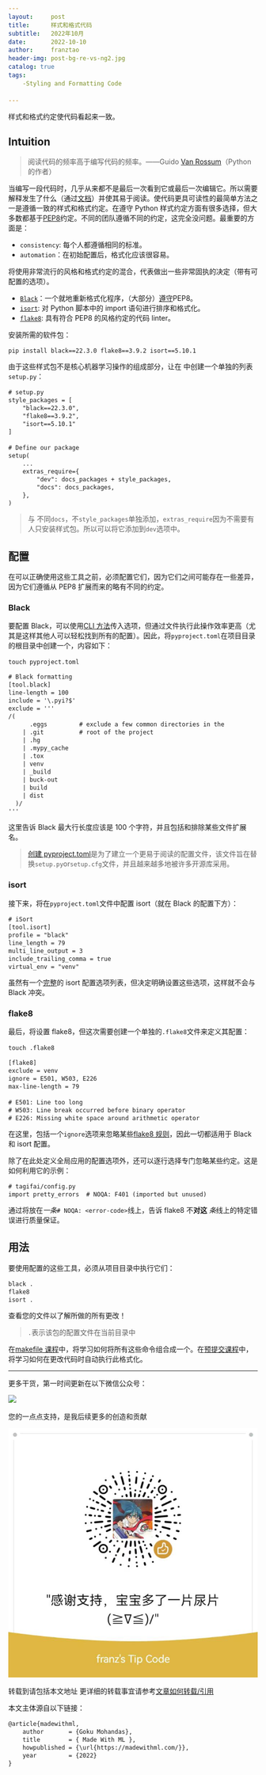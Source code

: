 ```yaml
---
layout:     post
title:      样式和格式代码
subtitle:   2022年10月
date:       2022-10-10
author:     franztao
header-img: post-bg-re-vs-ng2.jpg
catalog: true
tags:
    -Styling and Formatting Code

---
```


样式和格式约定使代码看起来一致。



## Intuition

> 阅读代码的频率高于编写代码的频率。——Guido [Van Rossum](https://en.wikipedia.org/wiki/Guido_van_Rossum)（Python 的作者）

当编写一段代码时，几乎从来都不是最后一次看到它或最后一次编辑它。所以需要解释发生了什么（通过[文档](https://franztao.github.io/2022/10/10/Documentation/)）并使其易于阅读。使代码更具可读性的最简单方法之一是遵循一致的样式和格式约定。在遵守 Python 样式约定方面有很多选择，但大多数都基于[PEP8](https://www.python.org/dev/peps/pep-0008/)约定。不同的团队遵循不同的约定，这完全没问题。最重要的方面是：

- `consistency`: 每个人都遵循相同的标准。
- `automation`：在初始配置后，格式化应该很容易。

将使用非常流行的风格和格式约定的混合，代表做出一些非常固执的决定（带有可配置的选项）。

- [`Black`](https://black.readthedocs.io/en/stable/)：一个就地重新格式化程序，（大部分）[遵守](https://black.readthedocs.io/en/stable/the_black_code_style/current_style.html)PEP8。
- [`isort`](https://pycqa.github.io/isort/): 对 Python 脚本中的 import 语句进行排序和格式化。
- [`flake8`](https://flake8.pycqa.org/en/latest/index.html): 具有符合 PEP8 的风格约定的代码 linter。

安装所需的软件包：

```
pip install black==22.3.0 flake8==3.9.2 isort==5.10.1
```

由于这些样式包不是核心机器学习操作的组成部分，让在 中创建一个单独的列表`setup.py`：

```
# setup.py
style_packages = [
    "black==22.3.0",
    "flake8==3.9.2",
    "isort==5.10.1"
]

# Define our package
setup(
    ...
    extras_require={
        "dev": docs_packages + style_packages,
        "docs": docs_packages,
    },
)

```



> 与 不同`docs`，不`style_packages`单独添加，`extras_require`因为不需要有人只安装样式包。所以可以将它添加到`dev`选项中。

## 配置

在可以正确使用这些工具之前，必须配置它们，因为它们之间可能存在一些差异，因为它们遵循从 PEP8 扩展而来的略有不同的约定。

### Black

要配置 Black，可以使用[CLI 方法](https://black.readthedocs.io/en/stable/usage_and_configuration/the_basics.html#command-line-options)传入选项，但通过文件执行此操作效率更高（尤其是这样其他人可以轻松找到所有的配置）。因此，将`pyproject.toml`在项目目录的根目录中创建一个，内容如下：

`touch pyproject.toml`

```
# Black formatting
[tool.black]
line-length = 100
include = '\.pyi?$'
exclude = '''
/(
      .eggs         # exclude a few common directories in the
    | .git          # root of the project
    | .hg
    | .mypy_cache
    | .tox
    | venv
    | _build
    | buck-out
    | build
    | dist
  )/
'''

```





这里告诉 Black 最大行长度应该是 100 个字符，并且包括和排除某些文件扩展名。

> [创建 pyproject.toml](https://www.python.org/dev/peps/pep-0518/#file-format)是为了建立一个更易于阅读的配置文件，该文件旨在替换`setup.py`or`setup.cfg`文件，并且越来越多地被许多开源库采用。

### isort

接下来，将在`pyproject.toml`文件中配置 isort（就在 Black 的配置下方）：

```
# iSort
[tool.isort]
profile = "black"
line_length = 79
multi_line_output = 3
include_trailing_comma = true
virtual_env = "venv"

```



虽然有一个[完整](https://pycqa.github.io/isort/docs/configuration/options)的 isort 配置选项列表，但决定明确设置这些选项，这样就不会与 Black 冲突。

### flake8

最后，将设置 flake8，但这次需要创建一个单独的`.flake8`文件来定义其配置：

`touch .flake8`

```
[flake8]
exclude = venv
ignore = E501, W503, E226
max-line-length = 79

# E501: Line too long
# W503: Line break occurred before binary operator
# E226: Missing white space around arithmetic operator

```





在这里，包括一个`ignore`选项来忽略某些[flake8 规则](https://www.flake8rules.com/)，因此一切都适用于 Black 和 isort 配置。

除了在此处定义全局应用的配置选项外，还可以逐行选择专门忽略某些约定。这是如何利用它的示例：

```
# tagifai/config.py
import pretty_errors  # NOQA: F401 (imported but unused)

```



通过将放在*一条*`# NOQA: <error-code>`线上，告诉 flake8 不**对这** *条*线上的特定错误进行质量保证。

## 用法

要使用配置的这些工具，必须从项目目录中执行它们：

```
black .
flake8
isort .

```

查看您的文件以了解所做的所有更改！

> `.`表示该包的配置文件在当前目录中

在[makefile 课程](https://franztao.github.io/2022/10/10/Makefile/)中，将学习如何将所有这些命令组合成一个。在[预提交课程](https://pre-commit.com/)中，将学习如何在更改代码时自动执行此格式化。

___

更多干货，第一时间更新在以下微信公众号：

![](https://raw.githubusercontent.com/franztao/blog_picture/main/marktext/2022-12-03-12-49-27-weixin.png)

您的一点点支持，是我后续更多的创造和贡献

![](https://raw.githubusercontent.com/franztao/blog_picture/main/marktext/2022-12-03-12-50-26-0ea6fc0f877f03a079f15c70641fa7b.jpg)



转载到请包括本文地址
更详细的转载事宜请参考[文章如何转载/引用](https://franztao.github.io/2022/12/04/%E6%96%87%E7%AB%A0%E5%A6%82%E4%BD%95%E8%BD%AC%E8%BD%BD%E5%92%8C%E5%BC%95%E7%94%A8/)

本文主体源自以下链接：

```
@article{madewithml,
    author       = {Goku Mohandas},
    title        = { Made With ML },
    howpublished = {\url{https://madewithml.com/}},
    year         = {2022}
}
```